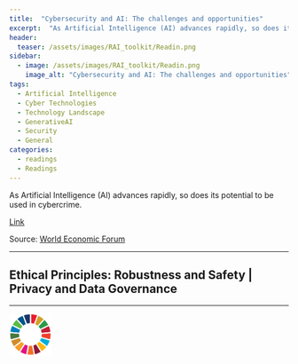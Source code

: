 ```yaml
---
title:  "Cybersecurity and AI: The challenges and opportunities"  
excerpt:  "As Artificial Intelligence (AI) advances rapidly, so does its potential to be used in cybercrime. (...)"  
header:
  teaser: /assets/images/RAI_toolkit/Readin.png
sidebar:
  - image: /assets/images/RAI_toolkit/Readin.png
    image_alt: "Cybersecurity and AI: The challenges and opportunities"
tags:
  - Artificial Intelligence
  - Cyber Technologies
  - Technology Landscape
  - GenerativeAI
  - Security
  - General
categories:
  - readings
  - Readings
---
```

As Artificial Intelligence (AI) advances rapidly, so does its potential to be used in cybercrime.

[Link](https://www.weforum.org/agenda/2023/06/cybersecurity-and-ai-challenges-opportunities/)

Source: [World Economic Forum](https://www.weforum.org)

<hr>
<h2>Ethical Principles: Robustness and Safety | Privacy and Data Governance</h2>
<hr>

<img src="/assets/images/sdg/SDG_Wheel_WEB/SDG_Wheel_WEB.png" width="15%"/>
